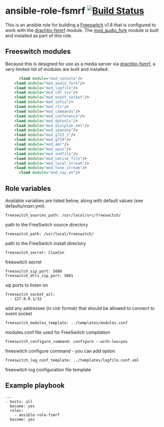 # ansible-role-fsmrf [![Build Status](https://secure.travis-ci.org/davehorton/ansible-role-fsmrf.png)](http://travis-ci.org/davehorton/ansible-role-fsmrf)

This is an ansible role for building a [Freeswitch](https://freeswitch.org/) v1.8 that is configured to work with the [drachtio-fsmrf](https://github.com/davehorton/drachtio-fsmrf) module.  The [mod_audio_fork](https://github.com/davehorton/drachtio-freeswitch-modules/blob/master/modules/mod_audio_fork/README.md) module is built and installed as part of this role.

## Freeswitch modules
Because this is designed for use as a media server via [drachtio-fsmrf](https://github.com/davehorton/drachtio-fsmrf), a very limited list of modules are built and installed:
```xml
	  <load module="mod_console"/>
    <load module="mod_audio_fork"/>
    <load module="mod_logfile"/>
    <load module="mod_cdr_csv"/>
    <load module="mod_event_socket"/>
    <load module="mod_sofia"/>
    <load module="mod_rtc"/>
    <load module="mod_commands"/>
    <load module="mod_conference"/>
    <load module="mod_dptools"/>
    <load module="mod_dialplan_xml"/>
    <load module="mod_spandsp"/>
    <load module="mod_g723_1"/>
    <load module="mod_g729"/>
    <load module="mod_amr"/>
    <load module="mod_opus"/>
    <load module="mod_sndfile"/>
    <load module="mod_native_file"/>
    <load module="mod_local_stream"/>
    <load module="mod_tone_stream"/>
	  <load module="mod_say_en"/>
```

## Role variables

Available variables are listed below, along with default values (see defaults/main.yml):

```
freeswitch_sources_path: /usr/local/src/freeswitch/
```
path to the FreeSwitch source directory

```
freeswitch_path: /usr/local/freeswitch/
```
path to the FreeSwitch install directory

```
freeswitch_secret: ClueCon 
```
freeswitch secret

```
freeswitch_sip_port: 5080
freeswitch_dtls_sip_port: 5081
```
sip ports to listen on

```
freeswitch_socket_acl:
  - 127.0.0.1/32
```
add any addresses (in cidr format) that should be allowed to connect to event socket

```
freeswitch_modules_template: ../templates/modules.conf 
```
modules.conf file used for FreeSwitch compilation

```
freeswitch_configure_command: configure --with-lws=yes
```
freeswitch configure command - you can add option

```
freeswitch_log_conf_template: ../templates/logfile.conf.xml

```
freeswitch log configuration file template

## Example playbook
```
---
- hosts: all
  become: yes
  roles:
    - ansible-role-fsmrf
  become: yes
```
